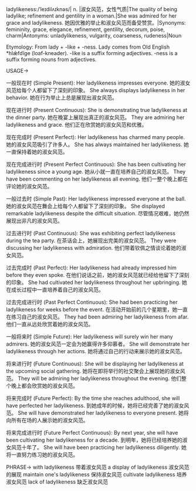 ladylikeness:/ˈleɪdilʌɪknəs/| n. |淑女风范，女性气质|The quality of being ladylike; refinement and gentility in a woman.|She was admired for her grace and ladylikeness. 她因优雅的举止和淑女风范而备受赞赏。|Synonyms: femininity, grace, elegance, refinement, gentility, decorum, poise, charm|Antonyms: unladylikeness, vulgarity, coarseness, rudeness|Noun

Etymology:
From lady + -like + -ness.  Lady comes from Old English *hlǣfdīge  (loaf-kneader).  -like is a suffix forming adjectives. -ness is a suffix forming nouns from adjectives.


USAGE->

一般现在时 (Simple Present):
Her ladylikeness impresses everyone. 她的淑女风范给每个人都留下了深刻的印象。
She always displays ladylikeness in her behavior.  她在行为举止上总是展现出淑女风范。

现在进行时 (Present Continuous):
She is demonstrating true ladylikeness at the dinner party.  她在晚宴上展现出真正的淑女风范。
They are admiring her ladylikeness and grace. 他们正在欣赏她的淑女风范和优雅。


现在完成时 (Present Perfect):
Her ladylikeness has charmed many people. 她的淑女风范吸引了许多人。
She has always maintained her ladylikeness. 她一直保持着她的淑女风范。


现在完成进行时 (Present Perfect Continuous):
She has been cultivating her ladylikeness since a young age. 她从小就一直在培养自己的淑女风范。
They have been commenting on her ladylikeness all evening. 他们一整个晚上都在评论她的淑女风范。


一般过去时 (Simple Past):
Her ladylikeness impressed everyone at the ball.  她的淑女风范在舞会上给每个人都留下了深刻的印象。
She displayed remarkable ladylikeness despite the difficult situation. 尽管情况艰难，她仍然展现出非凡的淑女风范。


过去进行时 (Past Continuous):
She was exhibiting perfect ladylikeness during the tea party.  在茶话会上，她展现出完美的淑女风范。
They were discussing her ladylikeness with admiration.  他们带着钦佩之情谈论着她的淑女风范。


过去完成时 (Past Perfect):
Her ladylikeness had already impressed him before they even spoke. 在他们说话之前，她的淑女风范就已经给他留下了深刻的印象。
She had cultivated her ladylikeness throughout her upbringing.  她在成长过程中一直培养着自己的淑女风范。


过去完成进行时 (Past Perfect Continuous):
She had been practicing her ladylikeness for weeks before the event.  在活动开始前的几个星期里，她一直在练习自己的淑女风范。
They had been admiring her ladylikeness from afar.  他们一直从远处欣赏着她的淑女风范。



一般将来时 (Simple Future):
Her ladylikeness will surely win her many admirers.  她的淑女风范一定会为她赢得许多仰慕者。
She will demonstrate her ladylikeness through her actions.  她将通过自己的行动来展示她的淑女风范。


将来进行时 (Future Continuous):
She will be displaying her ladylikeness at the upcoming social gathering. 她将在即将举行的社交聚会上展现她的淑女风范。
They will be admiring her ladylikeness throughout the evening.  他们整个晚上都会欣赏她的淑女风范。


将来完成时 (Future Perfect):
By the time she reaches adulthood, she will have perfected her ladylikeness.  到她成年的时候，她将已经完善了她的淑女风范。
She will have demonstrated her ladylikeness to everyone present.  她将向所有在场的人展示她的淑女风范。


将来完成进行时 (Future Perfect Continuous):
By next year, she will have been cultivating her ladylikeness for a decade.  到明年，她将已经培养她的淑女风范十年了。
She will have been practicing her ladylikeness diligently. 她将一直努力练习她的淑女风范。


PHRASE->
with ladylikeness  带着淑女风范
a display of ladylikeness  淑女风范的展现
maintain one's ladylikeness 保持淑女风范
cultivate ladylikeness  培养淑女风范
lack of ladylikeness  缺乏淑女风范
